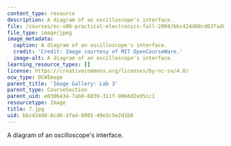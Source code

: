 ```yaml
---
content_type: resource
description: A diagram of an oscilloscope's interface.
file: /courses/ec-s06-practical-electronics-fall-2004/bbc424d08cd63fad800149e3c5e2d1b8_7.jpg
file_type: image/jpeg
image_metadata:
  caption: A diagram of an oscilloscope's interface.
  credit: 'Credit: Image courtesy of MIT OpenCourseWare.'
  image-alt: A diagram of an oscilloscope's interface.
learning_resource_types: []
license: https://creativecommons.org/licenses/by-nc-sa/4.0/
ocw_type: OCWImage
parent_title: 'Image Gallery: Lab 3'
parent_type: CourseSection
parent_uid: e030b434-7ab0-6039-311f-9066d2e95cc1
resourcetype: Image
title: 7.jpg
uid: bbc424d0-8cd6-3fad-8001-49e3c5e2d1b8
---
```

A diagram of an oscilloscope's interface.